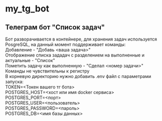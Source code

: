 # my_tg_bot
## Телеграм бот "Список задач"  
Бот разворачивается в контейнере, для хранения задач используется PosgreSQL, на данный момент поддерживает команды:  
Добавление - "Добавь <ваша задача>"  
Отображение списка зададач с разделением на выполненные и актуальные - "Список"  
Пометить задачу как выполненную - "Сделал <номер задачи>"  
Команды не чувствительны к регистру  
В корневую директорию нужно добавить .env файл с параметрами запуска:  
TOKEN=<Токен вашего тг бота>  
POSTGRES_HOST=<хост или имя docker сервиса>  
POSTGRES_PORT=<порт>  
POSTGRES_USER=<пользователь>  
POSTGRES_PASSWORD=<пароль>  
POSTGRES_DB=<имя базы данных>  
